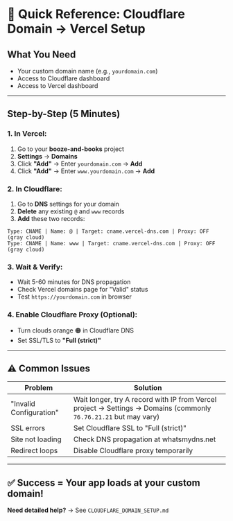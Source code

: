 # 🚀 Quick Reference: Cloudflare Domain → Vercel Setup

## **What You Need**
- Your custom domain name (e.g., `yourdomain.com`)
- Access to Cloudflare dashboard
- Access to Vercel dashboard

---

## **Step-by-Step (5 Minutes)**

### **1. In Vercel:**
1. Go to your **booze-and-books** project
2. **Settings** → **Domains**
3. Click **"Add"** → Enter `yourdomain.com` → **Add**
4. Click **"Add"** → Enter `www.yourdomain.com` → **Add**

### **2. In Cloudflare:**
1. Go to **DNS** settings for your domain
2. **Delete** any existing `@` and `www` records
3. **Add** these two records:

```
Type: CNAME | Name: @ | Target: cname.vercel-dns.com | Proxy: OFF (gray cloud)
Type: CNAME | Name: www | Target: cname.vercel-dns.com | Proxy: OFF (gray cloud)
```

### **3. Wait & Verify:**
- Wait 5-60 minutes for DNS propagation
- Check Vercel domains page for "Valid" status
- Test `https://yourdomain.com` in browser

### **4. Enable Cloudflare Proxy (Optional):**
- Turn clouds orange 🟠 in Cloudflare DNS
- Set SSL/TLS to **"Full (strict)"**

---

## **⚠️ Common Issues**

| Problem | Solution |
|---------|----------|
| "Invalid Configuration" | Wait longer, try A record with IP from Vercel project → Settings → Domains (commonly `76.76.21.21` but may vary) |
| SSL errors | Set Cloudflare SSL to "Full (strict)" |
| Site not loading | Check DNS propagation at whatsmydns.net |
| Redirect loops | Disable Cloudflare proxy temporarily |

---

## **✅ Success = Your app loads at your custom domain!**

**Need detailed help?** → See `CLOUDFLARE_DOMAIN_SETUP.md`

